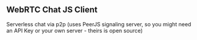 WebRTC Chat JS Client
--

Serverless chat via p2p (uses PeerJS signaling server, so you might need an API Key or your own server - theirs is open source)
